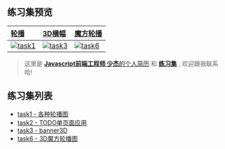 
## 练习集预览



|[轮播](http://ShaojieLiu.github.io/作品集/task1轮播图/carousel.html)|[3D横幅](https://shaojieliu.github.io/%E4%BD%9C%E5%93%81%E9%9B%86/task3%E5%9B%BE%E7%89%873D/banner3D.html)|[魔方轮播](https://shaojieliu.github.io/%E4%BD%9C%E5%93%81%E9%9B%86/task6%E9%AD%94%E6%96%B9/cube3D.html)|
|:--|:--|:--|
|[![task1](https://github.com/ShaojieLiu/ShaojieLiu.github.io/blob/master/img/task1.gif)](http://ShaojieLiu.github.io/作品集/task1轮播图/carousel.html)|[![task3](https://github.com/ShaojieLiu/ShaojieLiu.github.io/blob/master/img/task3.gif)](https://shaojieliu.github.io/%E4%BD%9C%E5%93%81%E9%9B%86/task3%E5%9B%BE%E7%89%873D/banner3D.html)|[![task6](https://github.com/ShaojieLiu/ShaojieLiu.github.io/blob/master/img/task6.gif)](https://shaojieliu.github.io/%E4%BD%9C%E5%93%81%E9%9B%86/task6%E9%AD%94%E6%96%B9/cube3D.html)


>这里是 [**Javascript前端工程师 少杰**的个人简历]() 和 **[练习集]()** , 欢迎跟我联系哈!





## 练习集列表

- [task1 - 各种轮播图](http://ShaojieLiu.github.io/作品集/task1轮播图/carousel.html)
- [task2 - TODO单页面应用](https://shaojieliu.github.io/%E4%BD%9C%E5%93%81%E9%9B%86/task2%E5%8D%95%E9%A1%B5%E9%9D%A2todo/todo.html)
- [task3 - banner3D](https://shaojieliu.github.io/%E4%BD%9C%E5%93%81%E9%9B%86/task3%E5%9B%BE%E7%89%873D/banner3D.html)
- [task6 - 3D魔方轮播图](https://shaojieliu.github.io/%E4%BD%9C%E5%93%81%E9%9B%86/task6%E9%AD%94%E6%96%B9/cube3D.html)



